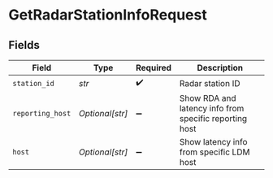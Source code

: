 # GetRadarStationInfoRequest


## Fields

| Field                                                  | Type                                                   | Required                                               | Description                                            |
| ------------------------------------------------------ | ------------------------------------------------------ | ------------------------------------------------------ | ------------------------------------------------------ |
| `station_id`                                           | *str*                                                  | :heavy_check_mark:                                     | Radar station ID                                       |
| `reporting_host`                                       | *Optional[str]*                                        | :heavy_minus_sign:                                     | Show RDA and latency info from specific reporting host |
| `host`                                                 | *Optional[str]*                                        | :heavy_minus_sign:                                     | Show latency info from specific LDM host               |